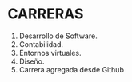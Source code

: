 # CARRERAS
1. Desarrollo de Software.
2. Contabilidad.
3. Entornos virtuales.
4. Diseño.
5. Carrera agregada desde Github
